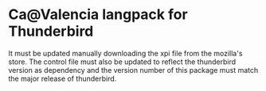 # Ca@Valencia langpack for Thunderbird
It must be updated manually downloading the xpi file from the mozilla's store.
The control file must also be updated to reflect the thunderbird version as dependency and the version number of this package must match the major release of thunderbird.
